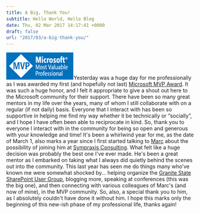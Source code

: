 ```yaml
---
title: A Big, Thank You!
subtitle: Hello World, Hello Blog
date: Thu, 02 Mar 2017 14:17:41 +0000
draft: false
url: "2017/03/a-big-thank-you/"
---
```


[![Microsoft MVP](MVP_Logo_Horizontal_Preferred.png)](MVP_Logo_Horizontal_Preferred.png)Yesterday was a huge day for me professionally as I was awarded my first (and hopefully not last) [Microsoft MVP Award](https://mvp.microsoft.com/). It was such a huge honor, and I felt it appropriate to give a shout out here to the Microsoft community for their support. There have been so many great mentors in my life over the years, many of whom I still collaborate with on a regular (if not daily) basis. Everyone that I interact with has been so supportive in helping me find my way whether it be technically or “socially”, and I hope I have often been able to reciprocate in kind. So, thank you to everyone I interact with in the community for being so open and generous with your knowledge and time! It's been a whirlwind year for me, as the date of March 1, also marks a year since I first started talking to [Marc](http://sympmarc.com/) about the possibility of joining him at [Sympraxis Consulting](http://sympraxisconsulting.com). What felt like a huge decision was probably the best one I've ever made. He's been a great mentor as I embarked on taking what I always did quietly behind the scenes out into the community. This last year has seen me do things many who’ve known me were somewhat shocked by… helping organize the [Granite State SharePoint User Group](https://www.meetup.com/Granite-State-SharePoint-Users-Group/events/235672573/), blogging more, speaking at conferences (this was the big one), and then connecting with various colleagues of Marc's (and now of mine), in the MVP community. So, also, a special thank you to him, as I absolutely couldn't have done it without him. I hope this marks only the beginning of this new-ish phase of my professional life, thanks again!
